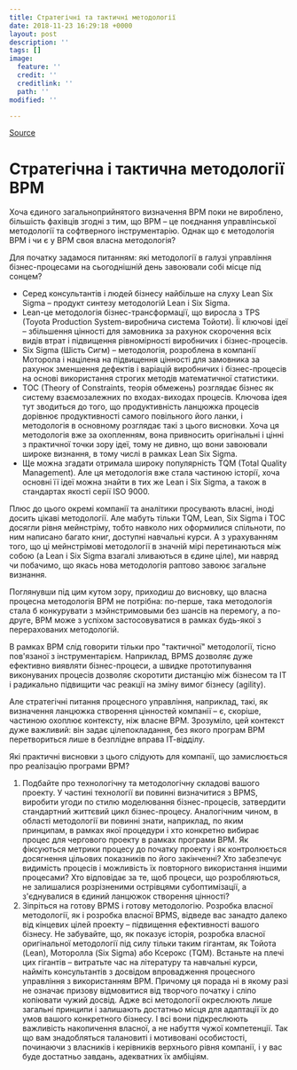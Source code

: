 ```yaml
---
title: Стратегічні та тактичні методології
date: 2018-11-23 16:29:18 +0000
layout: post
description: ''
tags: []
image:
  feature: ''
  credit: ''
  creditlink: ''
  path: ''
modified: ''

---
```

 [Source](http://mainthing.ru/ru/item/206/ "Permalink to Стратегічна і тактична методології BPM")

# Стратегічна і тактична методології BPM

Хоча єдиного загальноприйнятого визначення BPM поки не вироблено, більшість фахівців згодні з тим, що BPM – це поєднання управлінської методології та софтверного інструментарію. Однак що є методологія BPM і чи є у BPM своя власна методологія?

Для початку задамося питанням: які методології в галузі управління бізнес-процесами на сьогоднішній день завоювали собі місце під сонцем?

* Серед консультантів і людей бізнесу найбільше на слуху Lean Six Sigma – продукт синтезу методологій Lean і Six Sigma.
* Lean-це методологія бізнес-трансформації, що виросла з TPS (Toyota Production System-виробнича система Тойоти). Її ключові ідеї – збільшення цінності для замовника за рахунок скорочення всіх видів втрат і підвищення рівномірності виробничих і бізнес-процесів.
* Six Sigma (Шість Сигм) – методологія, розроблена в компанії Моторола і націлена на підвищення цінності для замовника за рахунок зменшення дефектів і варіацій виробничих і бізнес-процесів на основі використання строгих методів математичної статистики.
* TOC (Theory of Constraints, теорія обмежень) розглядає бізнес як систему взаємозалежних по входах-виходах процесів. Ключова ідея тут зводиться до того, що продуктивність ланцюжка процесів дорівнює продуктивності самого повільного його ланки, і методологія в основному розглядає такі з цього висновки. Хоча ця методологія вже за охопленням, вона привносить оригінальні і цінні з практичної точки зору ідеї, тому не дивно, що вони завоювали широке визнання, в тому числі в рамках Lean Six Sigma.
* Ще можна згадати отримала широку популярність TQM (Total Quality Management). Але ця методологія вже стала частиною історії, хоча основні її ідеї можна знайти в тих же Lean і Six Sigma, а також в стандартах якості серії ISO 9000.

Плюс до цього окремі компанії та аналітики просувають власні, іноді досить цікаві методології. Але мабуть тільки TQM, Lean, Six Sigma і TOC досягли рівня мейнстріму, тобто навколо них оформилися спільноти, по ним написано багато книг, доступні навчальні курси. А з урахуванням того, що ці мейнстрімові методології в значній мірі перетинаються між собою (а Lean і Six Sigma взагалі зливаються в єдине ціле), ми навряд чи побачимо, що якась нова методологія раптово завоює загальне визнання.

Поглянувши під цим кутом зору, приходиш до висновку, що власна процесна методологія BPM не потрібна: по-перше, така методологія стала б конкурувати з мэйнстримовыми без шансів на перемогу, а по-друге, BPM може з успіхом застосовуватися в рамках будь-якої з перерахованих методологій.

В рамках BPM слід говорити тільки про "тактичної" методології, тісно пов'язаної з інструментарієм. Наприклад, BPMS дозволяє дуже ефективно виявляти бізнес-процеси, а швидке прототипування виконуваних процесів дозволяє скоротити дистанцію між бізнесом та ІТ і радикально підвищити час реакції на зміну вимог бізнесу (agility).

Але стратегічні питання процесного управління, наприклад, такі, як визначення ланцюжка створення цінностей компанії – є, скоріше, частиною охоплює контексту, ніж власне BPM. Зрозуміло, цей контекст дуже важливий: він задає цілепокладання, без якого програм BPM перетвориться лише в безплідне вправа ІТ-відділу.

Які практичні висновки з цього слідують для компанії, що замислюється про реалізацію програми BPM?

1. Подбайте про технологічну та методологічну складові вашого проекту. У частині технології ви повинні визначитися з BPMS, виробити угоди по стилю моделювання бізнес-процесів, затвердити стандартний життєвий цикл бізнес-процесу. Аналогічним чином, в області методології ви повинні знати, наприклад, по яким принципам, в рамках якої процедури і хто конкретно вибирає процес для чергового проекту в рамках програми BPM. Як фіксуються метрики процесу до початку проекту і як контролюється досягнення цільових показників по його закінченні? Хто забезпечує видимість процесів і можливість їх повторного використання іншими процесами? Хто відповідає за те, щоб процеси, що розробляються, не залишалися розрізненими острівцями субоптимізації, а з'єднувалися в єдиний ланцюжок створення цінності?
2. Зіпріться на готову BPMS і готову методологію. Розробка власної методології, як і розробка власної BPMS, відведе вас занадто далеко від кінцевих цілей проекту – підвищення ефективності вашого бізнесу. Не забувайте, що, як показує історія, розробка власної оригінальної методології під силу тільки таким гігантам, як Тойота (Lean), Моторолла (Six Sigma) або Ксерокс (TQM). Встаньте на плечі цих гігантів – витратьте час на літературу та навчальні курси, найміть консультантів з досвідом впровадження процесного управління з використанням BPM. Причому ця порада ні в якому разі не означає призову відмовитися від творчого початку і сліпо копіювати чужий досвід. Адже всі методології окреслюють лише загальні принципи і залишають достатньо місця для адаптації їх до умов вашого конкретного бізнесу. І всі вони підкреслюють важливість накопичення власної, а не набуття чужої компетенції. Так що вам знадобляться талановиті і мотивовані особистості, починаючи з власників і керівників верхнього рівня компанії, і у вас буде достатньо завдань, адекватних їх амбіціям.

 
 
 
 
 
 
 